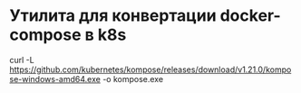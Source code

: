 # Утилита для конвертации docker-compose в k8s
curl -L https://github.com/kubernetes/kompose/releases/download/v1.21.0/kompose-windows-amd64.exe -o kompose.exe
